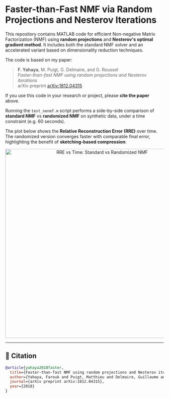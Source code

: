 #  Faster-than-Fast NMF via Random Projections and Nesterov Iterations

This repository contains MATLAB code for efficient Non-negative Matrix Factorization (NMF) using **random projections** and **Nesterov's optimal gradient method**. It includes both the standard NMF solver and an accelerated variant based on dimensionality reduction techniques.

The code is based on my paper:

> **F. Yahaya**, M. Puigt, G. Delmaire, and G. Roussel  
> *Faster-than-fast NMF using random projections and Nesterov iterations*  
> arXiv preprint [arXiv:1812.04315](https://arxiv.org/abs/1812.04315)

If you use this code in your research or project, please **cite the paper** above.

Running the `test_nenmf.m` script performs a side-by-side comparison of **standard NMF** vs **randomized NMF** on synthetic data, under a time constraint (e.g. 60 seconds).

The plot below shows the **Relative Reconstruction Error (RRE)** over time. The randomized version converges faster with comparable final error, highlighting the benefit of **sketching-based compression**:

<div align="center">
  <img src="results/rre_plot.png" width="600" alt="RRE vs Time: Standard vs Randomized NMF">
</div>

---

## 📌 Citation

```bibtex
@article{yahaya2018faster,
  title={Faster-than-fast NMF using random projections and Nesterov iterations},
  author={Yahaya, Farouk and Puigt, Matthieu and Delmaire, Guillaume and Roussel, Guillaume},
  journal={arXiv preprint arXiv:1812.04315},
  year={2018}
}
